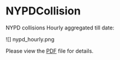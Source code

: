 # NYPDCollision
NYPD collisions Hourly aggregated till date:

![] nypd_hourly.png


Please view the [PDF](https://github.com/Sharma-Tu/Visualizing-road-accidents-in-NYC/blob/master/NYPD_collisions.pdf) file for details.
